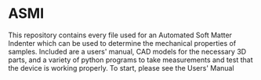 # ASMI
This repository contains every file used for an Automated Soft Matter Indenter which can be used to determine the mechanical properties of samples.
Included are a users' manual, CAD models for the necessary 3D parts, and a variety of python programs to take measurements and test that the device is working properly.
To start, please see the Users' Manual
